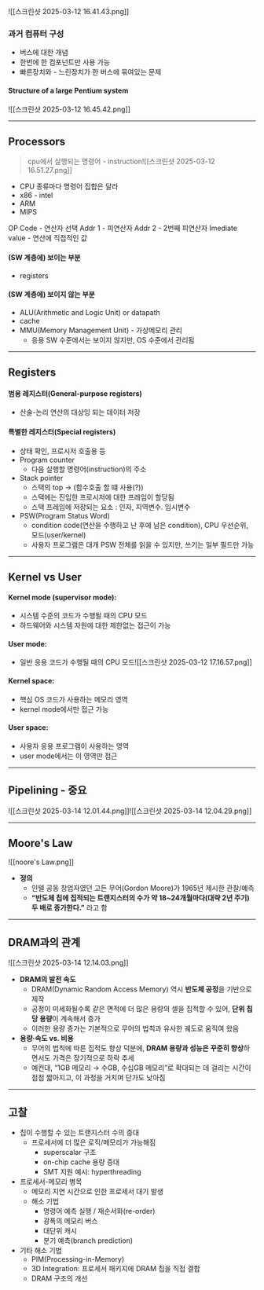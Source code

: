 ![[스크린샷 2025-03-12 16.41.43.png]]
### 과거 컴퓨터 구성
- 버스에 대한 개념
- 한번에 한 컴포넌트만 사용 가능
- 빠른장치와 - 느린장치가 한 버스에 묶여있는 문제

#### Structure of a large Pentium system
![[스크린샷 2025-03-12 16.45.42.png]]

---

## Processors
> cpu에서 실행되는 명령어 - instruction![[스크린샷 2025-03-12 16.51.27.png]]
- CPU 종류마다 명령어 집합은 달라
- x86 - intel
- ARM
- MIPS

OP Code - 연산자 선택
Addr 1 - 피연산자
Addr 2 - 2번째 피연산자
Imediate value - 연산에 직접적인 값

#### (SW 계층에) 보이는 부분
- registers
#### (SW 계층에) 보이지 않는 부분
- ALU(Arithmetic and Logic Unit) or datapath
- cache
- MMU(Memory Management Unit) - 가상메모리 관리
  -  응용 SW 수준에서는 보이지 않지만, OS 수준에서 관리됨

---
## Registers
#### 범용 레지스터(General-purpose registers)
- 산술-논리 연산의 대상잉 되는 데이터 저장
#### 특별한 레지스터(Special registers)
- 상태 확인, 프로시저 호출용 등
- Program counter
  - 다음 실행할 명령어(instruction)의 주소
- Stack pointer
  - 스택의 top -> (함수호출 할 떄 사용(?))
  - 스택에는 진입한 프로시저에 대한 프레임이 할당됨
  - 스택 프레임에 저장되는 요소 : 인자, 지역변수. 임시변수
- PSW(Program Status Word)
  - condition code(연산을 수행하고 난 후에 남은 condition), CPU 우선순위, 모드(user/kernel)
  - 사용자 프로그램은 대개 PSW 전체를 읽을 수 있지만, 쓰기는 일부 필드만 가능

---
## Kernel vs User
#### Kernel mode (supervisor mode):
- 시스템 수준의 코드가 수행될 때의 CPU 모드
- 하드웨어와 시스템 자원에 대한 제한없는 접근이 가능
#### User mode:
- 일반 응용 코드가 수행될 때의 CPU 모드![[스크린샷 2025-03-12 17.16.57.png]]
#### Kernel space:
- 핵심 OS 코드가 사용하는 메모리 영역
- kernel mode에서만 접근 가능
#### User space:
- 사용자 응용 프로그램이 사용하는 영역
- user mode에서는 이 영역만 접근

---
## Pipelining - 중요
![[스크린샷 2025-03-14 12.01.44.png]]![[스크린샷 2025-03-14 12.04.29.png]]

---
## Moore's Law
![[noore's Law.png]]

- **정의**
    - 인텔 공동 창업자였던 고든 무어(Gordon Moore)가 1965년 제시한 관찰/예측
    - **“반도체 칩에 집적되는 트랜지스터의 수가 약 18~24개월마다(대략 2년 주기) 두 배로 증가한다.”** 라고 함
---
## DRAM과의 관계
![[스크린샷 2025-03-14 12.14.03.png]]
- **DRAM의 발전 속도**
    - DRAM(Dynamic Random Access Memory) 역시 **반도체 공정**을 기반으로 제작
    - 공정이 미세화될수록 같은 면적에 더 많은 용량의 셀을 집적할 수 있어, **단위 칩당 용량**이 계속해서 증가
    - 이러한 용량 증가는 기본적으로 무어의 법칙과 유사한 궤도로 움직여 왔음
- **용량·속도 vs. 비용**
    - 무어의 법칙에 따른 집적도 향상 덕분에, **DRAM 용량과 성능은 꾸준히 향상**하면서도 가격은 장기적으로 하락 추세
    - 예컨대, “1GB 메모리 → 수GB, 수십GB 메모리”로 확대되는 데 걸리는 시간이 점점 짧아지고, 이 과정을 거치며 단가도 낮아짐
---
## 고찰
- 칩이 수행할 수 있는 트랜지스터 수의 증대
    - 프로세서에 더 많은 로직/메모리가 가능해짐
        - superscalar 구조
        - on-chip cache 용량 증대
        - SMT 지원 예시: hyperthreading
- 프로세서-메모리 병목
    - 메모리 지연 시간으로 인한 프로세서 대기 발생
    - 해소 기법
        - 명령어 예측 실행 / 재순서화(re-order)
        - 광폭의 메모리 버스
        - 대단위 캐시
        - 분기 예측(branch prediction)
- 기타 해소 기법
    - PIM(Processing-in-Memory)
    - 3D Integration: 프로세서 패키지에 DRAM 칩을 직접 결합
    - DRAM 구조의 개선